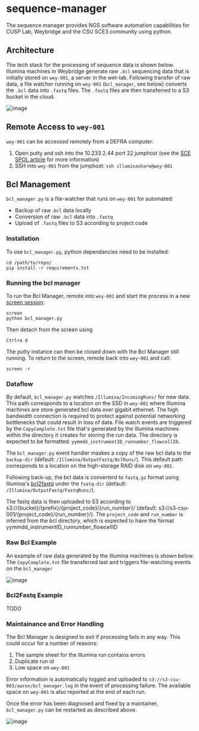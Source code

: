 # sequence-manager

The sequence manager provides NGS software automation capabilities for CUSP Lab, Weybridge and the CSU SCE3 community using python.

## Architecture

The tech stack for the processing of sequence data is shown below. Illumina machines in Weybridge generate raw `.bcl` sequencing data that is initially stored on `wey-001`, a server in the wet-lab. Following transfer of raw data, a file watcher running on `wey-001` (`bcl_manager`, see below) converts the `.bcl` data into `.fastq` files. The `.fastq` files are then transferred to a S3 bucket in the cloud.

![image](https://user-images.githubusercontent.com/6979169/124135441-b821fd80-da7b-11eb-8c64-eaed1084a8c6.png)


## Remote Access to `wey-001`

`wey-001` can be accessed remotely from a DEFRA computer: 
1. Open putty and ssh into the 10.233.2.44 port 22 jumphost (see the [SCE SPOL article](https://defra.sharepoint.com/teams/Team741/SitePages/SSH-access-to-virtual-machine.aspx) for more information)
2. SSH into `wey-001` from the jumphost: ```ssh illuminashare@wey-001```

## Bcl Management

`bcl_manager.py` is a file-watcher that runs on `wey-001` for automated: 
- Backup of raw .`bcl` data locally
- Conversion of raw `.bcl` data into `.fastq`
- Upload of `.fastq` files to S3 according to project code

### Installation

To use `bcl_manager.py`, python dependancies need to be installed:

```
cd /path/to/repo/
pip install -r requirements.txt
```

### Running the bcl manager

To run the Bcl Manager, remote into `wey-001` and start the process in a new [screen session](https://linuxize.com/post/how-to-use-linux-screen/):
```
screen
python bcl_manager.py
```
Then detach from the screen using
```
Ctrl+a d
```

The putty instance can then be closed down with the Bcl Manager still running. To return to the screen, remote back into `wey-001` and call:
```
screen -r
```

### Dataflow

By default, `bcl_manager.py` watches `/Illumina/IncomingRuns/` for new data. This path corresponds to a location on the SSD in `wey-001` where Illumina machines are store generated bcl data over gigabit ethernet. The high bandwidth connection is required to protect against potential networking bottlenecks that could result in loss of data. File watch events are triggered by the `CopyComplete.txt` file that's generated by the Illumina machines within the directory it creates for storing the run data. The directory is expected to be formatted: `yymmdd_instrumentID_runnumber_flowcellID`. 

The `bcl_manager.py` event handler maskes a copy of the raw bcl data to the `backup-dir` (default: `/Illumina/OutputFastq/BclRuns/`). This default path corresponds to  a location on the high-storage RAID disk on `wey-001`. 

Following back-up, the bcl data is converterd to `fastq.gz` format using Illumina's [bcl2fastq](https://emea.support.illumina.com/sequencing/sequencing_software/bcl-convert.html) under the `fsatq-dir` (default: `/Illumina/OutputFastq/FastqRuns/`). 

The fastq data is then uploaded to S3 according to s3://{bucket}/{prefix}/{project_code}/{run_number}/ (default: s3://s3-csu-001/{project_code}/{run_number}/). The `project_code` and `run_number` is inferred from the bcl directory, which is expected to have the format yymmdd_instrumentID_runnumber_flowcellID 

### Raw Bcl Example

An example of raw data generated by the Illumina machines is shown below. The `CopyComplete.txt` file transferred last and triggers file-watching events on the `bcl_manager`

![image](https://user-images.githubusercontent.com/6979169/165509245-9ee64350-6063-4e88-af6c-7906989e0577.png)


### Bcl2Fastq Example

TODO





### Maintainance and Error Handling

The Bcl Manager is designed to exit if processing fails in any way. This could occur for a number of reasons:
1. The sample sheet for the Illumina run contains errors
2. Duplicate run id
3. Low space on `wey-001`

Error information is automatically logged and uploaded to `s3://s3-csu-003/aaron/bcl_manager.log` in the event of processing failure. The available space on `wey-001` is also reported at the end of each run.

Once the error has been diagnosed and fixed by a maintainer, `bcl_manager.py` can be restarted as described above.

![image](https://user-images.githubusercontent.com/6979169/124142307-0803c300-da82-11eb-9902-a2404c526c36.png)

